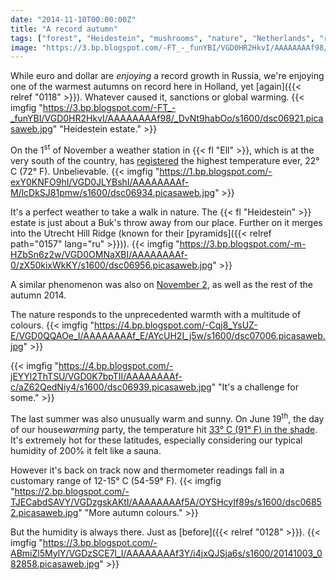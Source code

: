 ```yaml
---
date: "2014-11-10T00:00:00Z"
title: "A record autumn"
tags: ["forest", "Heidestein", "mushrooms", "nature", "Netherlands", "record", "weather"]
image: "https://3.bp.blogspot.com/-FT_-_funYBI/VGD0HR2HkvI/AAAAAAAAf98/_DvNt9habOo/s1600/dsc06921.picasaweb.jpg"
---
```


While euro and dollar are *enjoying* a record growth in Russia, we're enjoying one of the warmest autumns on record here in Holland, yet [again]({{< relref "0118" >}}). Whatever caused it, sanctions or global warming.
{{< imgfig "https://3.bp.blogspot.com/-FT_-_funYBI/VGD0HR2HkvI/AAAAAAAAf98/_DvNt9habOo/s1600/dsc06921.picasaweb.jpg" "Heidestein estate." >}}

<!--more-->

On the 1<sup>st</sup> of November a weather station in {{< fl "Ell" >}}, which is at the very south of the country, has [registered](http://weerstatistieken.nl/ell/2014/november) the highest temperature ever, 22° C (72° F). Unbelievable.
{{< imgfig "https://1.bp.blogspot.com/-exY0KNFO9hI/VGD0JLYBshI/AAAAAAAAf-M/lcDkSJ81pmw/s1600/dsc06934.picasaweb.jpg" >}}

It's a perfect weather to take a walk in nature. The {{< fl "Heidestein" >}} estate is just about a Buk's throw away from our place. Further on it merges into the Utrecht Hill Ridge (known for their [pyramids]({{< relref path="0157" lang="ru" >}})).
{{< imgfig "https://3.bp.blogspot.com/-m-HZbSn6z2w/VGD0OMNaXBI/AAAAAAAAf-0/zX50kixWkKY/s1600/dsc06956.picasaweb.jpg" >}}

A similar phenomenon was also on [November 2](http://www.nieuws.nl/algemeen/20141102/Warmste-2-november-ooit), as well as the rest of the autumn 2014.

The nature responds to the unprecedented warmth with a multitude of colours.
{{< imgfig "https://4.bp.blogspot.com/-Cqj8_YsUZ-E/VGD0QQAOe_I/AAAAAAAAf_E/AYcUH2I_j5w/s1600/dsc07006.picasaweb.jpg" >}}

{{< imgfig "https://4.bp.blogspot.com/-jEYYl2ThTSU/VGD0K7bpTII/AAAAAAAAf-c/aZ62QedNiy4/s1600/dsc06939.picasaweb.jpg" "It's a challenge for some." >}}

The last summer was also unusually warm and sunny. On June 19<sup>th</sup>, the day of our house*warming* party, the temperature hit [33° C (91° F) in the shade](http://weerstatistieken.nl/de-bilt/2014/juli). It's extremely hot for these latitudes, especially considering our typical humidity of 200% it felt like a sauna.

However it's back on track now and thermometer readings fall in a customary range of 12-15° C (54-59° F).
{{< imgfig "https://2.bp.blogspot.com/-TJECabdSAVY/VGDzgskAKtI/AAAAAAAAf5A/OYSHcyIf89s/s1600/dsc06852.picasaweb.jpg" "More autumn colours." >}}

But the humidity is always there. Just as [before]({{< relref "0128" >}}).
{{< imgfig "https://3.bp.blogspot.com/-ABmiZl5MylY/VGDzSCE7l_I/AAAAAAAAf3Y/i4jxQJSja6s/s1600/20141003_082858.picasaweb.jpg" >}}

